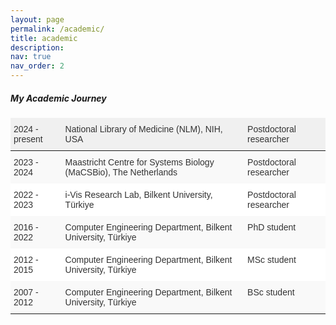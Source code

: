 ```yaml
---
layout: page
permalink: /academic/
title: academic
description: 
nav: true
nav_order: 2
---
```


##### My Academic Journey

<style type="text/css">
.tg  {border-collapse:collapse;border-color:#ccc;border-spacing:0;}
.tg td{background-color:#fff;border-bottom-width:1px;border-color:#ccc;border-style:solid;border-top-width:1px;
  border-width:0px;color:#333;font-family:Arial, sans-serif;font-size:14px;overflow:hidden;padding:10px 5px;
  word-break:normal;}
.tg th{background-color:#f0f0f0;border-bottom-width:1px;border-color:#ccc;border-style:solid;border-top-width:1px;
  border-width:0px;color:#333;font-family:Arial, sans-serif;font-size:14px;font-weight:normal;overflow:hidden;
  padding:10px 5px;word-break:normal;}
.tg .tg-0lax{text-align:left;vertical-align:top}
.tg .tg-btxf{background-color:#f9f9f9;border-color:inherit;text-align:left;vertical-align:top}
.tg .tg-0pky{border-color:inherit;text-align:left;vertical-align:top}
</style>
<table class="tg"><thead>
  <tr>
    <th class="tg-0lax">2024 - present</th>
    <th class="tg-0lax">National Library of Medicine (NLM), NIH, USA</th>
    <th class="tg-0lax">Postdoctoral researcher</th>
  </tr></thead>
<tbody>
  <tr>
    <td class="tg-btxf">2023 - 2024</td>
    <td class="tg-btxf">Maastricht Centre for Systems Biology (MaCSBio), The Netherlands</td>
    <td class="tg-btxf">Postdoctoral researcher</td>
  </tr>
  <tr>
    <td class="tg-0pky">2022 - 2023</td>
    <td class="tg-0pky">i-Vis Research Lab, Bilkent University, Türkiye</td>
    <td class="tg-0pky">Postdoctoral researcher</td>
  </tr>
  <tr>
    <td class="tg-btxf">2016 - 2022</td>
    <td class="tg-btxf">Computer Engineering Department, Bilkent University, Türkiye</td>
    <td class="tg-btxf">PhD student</td>
  </tr>
  <tr>
    <td class="tg-0pky">2012 - 2015</td>
    <td class="tg-0pky">Computer Engineering Department, Bilkent University, Türkiye</td>
    <td class="tg-0pky">MSc student</td>
  </tr>
  <tr>
    <td class="tg-btxf">2007 - 2012</td>
    <td class="tg-btxf">Computer Engineering Department, Bilkent University, Türkiye</td>
    <td class="tg-btxf">BSc student</td>
  </tr>
</tbody></table>
